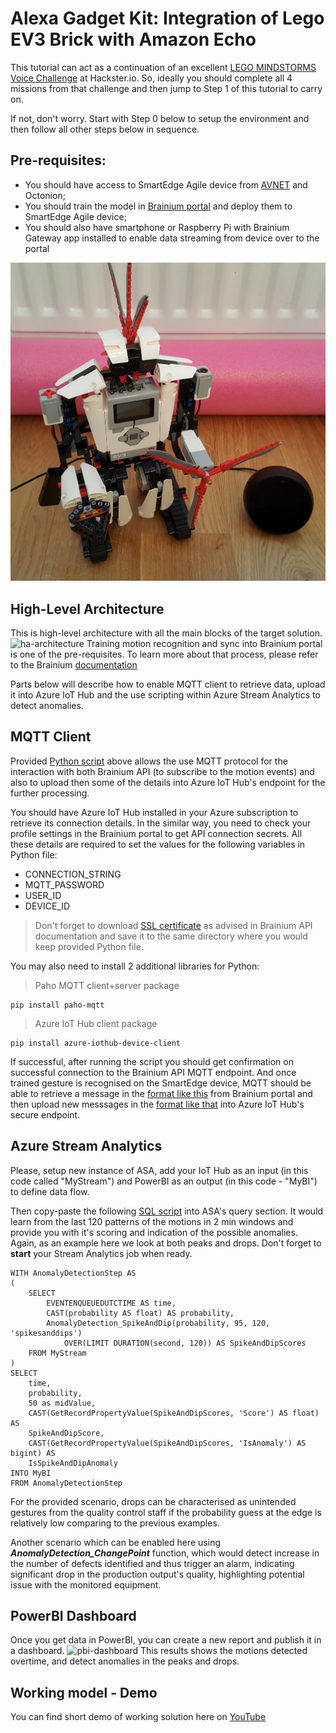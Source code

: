 # Alexa Gadget Kit: Integration of Lego EV3 Brick with Amazon Echo
This tutorial can act as a continuation of an excellent [LEGO MINDSTORMS Voice Challenge](https://www.hackster.io/alexagadgets/lego-mindstorms-voice-challenge-setup-17300f) at Hackster.io. So, ideally you should complete all 4 missions from that challenge and then jump to Step 1 of this tutorial to carry on.

If not, don't worry. Start with Step 0 below to setup the environment and then follow all other steps below in sequence.
## Pre-requisites:
- You should have access to SmartEdge Agile device from [AVNET](https://www.avnet.com/wps/portal/us/solutions/iot/building-blocks/smartedge-agile) and Octonion;
- You should train the model in [Brainium portal](https://www.brainium.com/) and deploy them to SmartEdge Agile device;
- You should also have smartphone or Raspberry Pi with Brainium Gateway app installed to enable data streaming from device over to the portal

![ev3-and-echo](images/EV3_and_Echo_scene.jpg)



## High-Level Architecture
This is high-level architecture with all the main blocks of the target solution.
![ha-architecture](Brainium_Schematics.png)
Training motion recognition and sync into Brainium portal is one of the pre-requisites. To learn more about that process, please refer to the Brainium [documentation](https://www.brainium.com/gesture-control)

Parts below will describe how to enable MQTT client to retrieve data, upload it into Azure IoT Hub and the use scripting within Azure Stream Analytics to detect anomalies.
## MQTT Client
Provided [Python script](brainium_mqtt_git.py) above allows the use MQTT protocol for the interaction with both Brainium API (to subscribe to the motion events) and also to upload then some of the details into Azure IoT Hub's endpoint for the further processing.

You should have Azure IoT Hub installed in your Azure subscription to retrieve its connection details. In the similar way, you need to check your profile settings in the Brainium portal to get API connection secrets. All these details are required to set the values for the following variables in Python file:
- CONNECTION_STRING
- MQTT_PASSWORD
- USER_ID
- DEVICE_ID

> Don't forget to download [SSL certificate](https://brainium.blob.core.windows.net/public/docs/cacert.crt) as advised in Brainium API documentation and save it to the same directory where you would keep provided Python file.

You may also need to install 2 additional libraries for Python:
> Paho MQTT client+server package
```
pip install paho-mqtt
```
> Azure IoT Hub client package
```
pip install azure-iothub-device-client
```
If successful, after running the script you should get confirmation on successful connection to the Brainium API MQTT endpoint. And once trained gesture is recognised on the SmartEdge device, MQTT should be able to retrieve a message in the [format like this](DataStream_Brainium.json) from Brainium portal and then upload new messsages in the [format like that](DataStream_AzureIoT.json) into Azure IoT Hub's secure endpoint.
## Azure Stream Analytics
Please, setup new instance of ASA, add your IoT Hub as an input (in this code called "MyStream") and PowerBI as an output (in this code - "MyBI") to define data flow.

Then copy-paste the following [SQL script](ASA_SmartEdge.sql) into ASA's query section. It would learn from the last 120 patterns of the motions in 2 min windows and provide you with it's scoring and indication of the possible anomalies. Again, as an example here we look at both peaks and drops. Don't forget to **start** your Stream Analytics job when ready.
```
WITH AnomalyDetectionStep AS
(
    SELECT
        EVENTENQUEUEDUTCTIME AS time,
        CAST(probability AS float) AS probability,
        AnomalyDetection_SpikeAndDip(probability, 95, 120, 'spikesanddips')
            OVER(LIMIT DURATION(second, 120)) AS SpikeAndDipScores
    FROM MyStream
)
SELECT
    time,
    probability,
    50 as midValue,
    CAST(GetRecordPropertyValue(SpikeAndDipScores, 'Score') AS float) AS
    SpikeAndDipScore,
    CAST(GetRecordPropertyValue(SpikeAndDipScores, 'IsAnomaly') AS bigint) AS
    IsSpikeAndDipAnomaly
INTO MyBI
FROM AnomalyDetectionStep
```
For the provided scenario, drops can be characterised as unintended gestures from the quality control staff if the probability guess at the edge is relatively low comparing to the previous examples.

Another scenario which can be enabled here using **_AnomalyDetection_ChangePoint_** function, which would detect increase in the number of defects identified and thus trigger an alarm, indicating significant drop in the production output's quality, highlighting potential issue with the monitored equipment.
## PowerBI Dashboard
Once you get data in PowerBI, you can create a new report and publish it in a dashboard.
![pbi-dashboard](PowerBI_Dashboard.png)
This results shows the motions detected overtime, and detect anomalies in the peaks and drops.
## Working model - Demo
You can find short demo of working solution here on [YouTube](https://youtu.be/Gui9sqyglFw)

